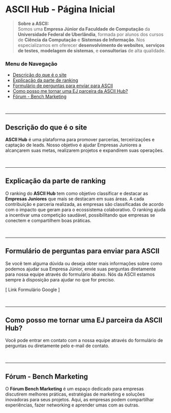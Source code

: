 # ASCII Hub - Página Inicial

> **Sobre a ASCII:**  
> Somos uma **Empresa Júnior da Faculdade de Computação** da **Universidade Federal de Uberlândia**, formada por alunos dos cursos de **Ciência da Computação** e **Sistemas de Informação**. Nos especializamos em oferecer **desenvolvimento de websites**, **serviços de testes**, **modelagem de sistemas**, e **consultorias** de alta qualidade.

### Menu de Navegação
- [Descrição do que é o site](#)
- [Explicação da parte de ranking](#)
- [Formulário de perguntas para enviar para ASCII](#)
- [Como posso me tornar uma EJ parceira da ASCII Hub?](#)
- [Fórum - Bench Marketing](#)

<br>

---

## Descrição do que é o site
**ASCII Hub** é uma plataforma para promover parcerias, terceirizações e captação de leads. Nosso objetivo é ajudar Empresas Juniores a alcançarem suas metas, realizarem projetos e expandirem suas operações.

<br>

---

## Explicação da parte de ranking
O ranking do **ASCII Hub** tem como objetivo classificar e destacar as **Empresas Juniores** que mais se destacam em suas áreas. A cada contribuição e parceria realizada, as empresas são classificadas de acordo com o impacto que geram para o ecossistema colaborativo. O ranking ajuda a incentivar uma competição saudável, possibilitando que empresas se conectem e compartilhem boas práticas.

<br>

---

## Formulário de perguntas para enviar para ASCII
Se você tem alguma dúvida ou deseja obter mais informações sobre como podemos ajudar sua Empresa Júnior, envie suas perguntas diretamente para nossa equipe através do formulário abaixo. Nós da ASCII estamos sempre à disposição para ajudar no que for preciso.

[ Link Formulário Google ]

<br>

---

## Como posso me tornar uma EJ parceira da ASCII Hub?
Você pode entrar em contato com a nossa equipe através do formulário de perguntas ou diretamente pelo e-mail de contato.

<br>

---

## Fórum - Bench Marketing
O **Fórum Bench Marketing** é um espaço dedicado para empresas discutirem melhores práticas, estratégias de marketing e soluções inovadoras para seus projetos. Aqui, as empresas podem compartilhar experiências, fazer networking e aprender umas com as outras.